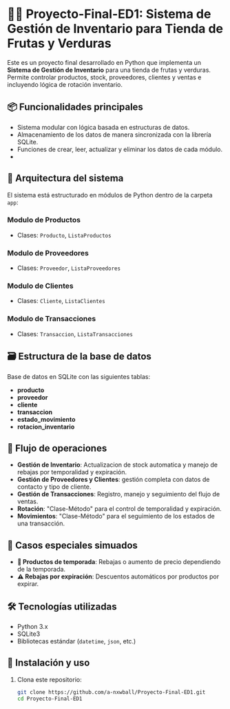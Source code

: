 # 🍎🥬 Proyecto-Final-ED1: Sistema de Gestión de Inventario para Tienda de Frutas y Verduras

Este es un proyecto final desarrollado en Python que implementa un **Sistema de Gestión de Inventario** para una tienda de frutas y verduras.
Permite controlar productos, stock, proveedores, clientes y ventas e incluyendo lógica de rotación inventario.

## 📦 Funcionalidades principales

- Sistema modular con lógica basada en estructuras de datos.
- Almacenamiento de los datos de manera sincronizada con la librería SQLite.
- Funciones de crear, leer, actualizar y eliminar los datos de cada módulo.
- 

## 🧠 Arquitectura del sistema

El sistema está estructurado en módulos de Python dentro de la carpeta `app`:

### Modulo de Productos

- Clases: `Producto`, `ListaProductos`

### Modulo de Proveedores

- Clases: `Proveedor`, `ListaProveedores`

### Modulo de Clientes

- Clases: `Cliente`, `ListaClientes`

### Modulo de Transacciones

- Clases: `Transaccion`, `ListaTransacciones`

## 🗃️ Estructura de la base de datos

Base de datos en SQLite con las siguientes tablas:

- **producto**
- **proveedor**
- **cliente**
- **transaccion**
- **estado_movimiento**
- **rotacion_inventario**

## 🔁 Flujo de operaciones

- **Gestión de Inventario**: Actualizacion de stock automatica y manejo de rebajas por temporalidad y expiración.
- **Gestión de Proveedores y Clientes**: gestión completa con datos de contacto y tipo de cliente.
- **Gestión de Transacciones**: Registro, manejo y seguimiento del flujo de ventas.
- **Rotación**: "Clase-Método" para el control de temporalidad y expiración.
- **Movimientos**: "Clase-Método" para el seguimiento de los estados de una transacción.

## 🧠 Casos especiales simuados

- **🎯 Productos de temporada**: Rebajas o aumento de precio dependiendo de la temporada.
- **⚠️ Rebajas por expiración**: Descuentos automáticos por productos por expirar.

## 🛠️ Tecnologías utilizadas

- Python 3.x
- SQLite3
- Bibliotecas estándar (`datetime`, `json`, etc.)

## 🚀 Instalación y uso

1. Clona este repositorio:

   ```bash
   git clone https://github.com/a-nxwball/Proyecto-Final-ED1.git
   cd Proyecto-Final-ED1

   ```

```bash

````

